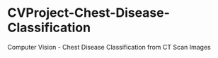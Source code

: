 # CVProject-Chest-Disease-Classification
Computer Vision - Chest Disease Classification from CT Scan Images 
